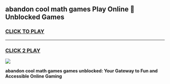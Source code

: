 
## abandon cool math games Play Online 👋 Unblocked Games
<h3>
<a href="https://news.freeplayer.one?title=abandon_cool_math_games&ref=17CMG">CLICK TO PLAY</a></h3>
<hr>

<h3>
<a href="https://news.freeplayer.one?title=abandon_cool_math_games&ref=17CMG">CLICK 2 PLAY</a>
  
</h3>

<a href="https://news.freeplayer.one?title=abandon_cool_math_games&ref=17CMG/"><img src="https://clearcache.store/games.png"></a>


**abandon cool math games games unblocked: Your Gateway to Fun and Accessible Online Gaming**
